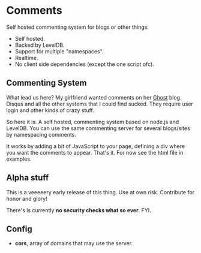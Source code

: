 # Comments

Self hosted commenting system for blogs or other things.

* Self hosted.
* Backed by LevelDB.
* Support for multiple "namespaces".
* Realtime.
* No client side dependencies (except the one script ofc).

## Commenting System

What lead us here? My girlfriend wanted comments on her
[Ghost](https://github.com/TryGhost/Ghost) blog. Disqus and all the other
systems that I could find sucked. They require user login and other kinds of
crazy stuff.

So here it is. A self hosted, commenting system based on node.js and LevelDB.
You can use the same commenting server for several blogs/sites by namespacing
comments.

It works by adding a bit of JavaScript to your page, defining a div where you
want the comments to appear. That's it. For now see the html file in examples.

## Alpha stuff

This is a veeeeery early release of this thing. Use at own risk. Contribute for
honor and glory!

There's is currently **no security checks what so ever**. FYI.

## Config

* **cors**, array of domains that may use the server.

